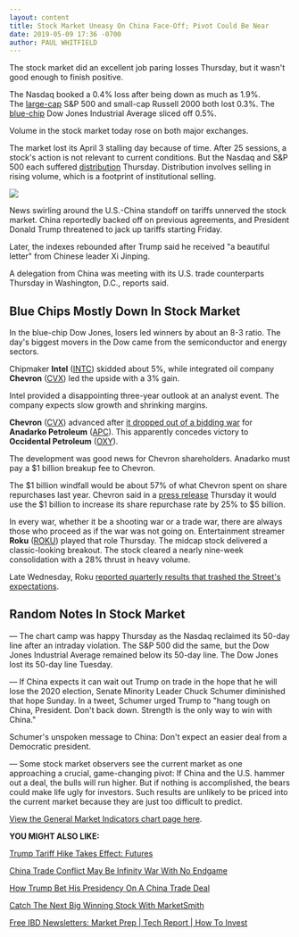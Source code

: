 ```yaml
---
layout: content
title: Stock Market Uneasy On China Face-Off; Pivot Could Be Near
date: 2019-05-09 17:36 -0700
author: PAUL WHITFIELD
---
```






The stock market did an excellent job paring losses Thursday, but it wasn't good enough to finish positive.




The Nasdaq booked a 0.4% loss after being down as much as 1.9%. The [large-cap](https://www.investors.com/how-to-invest/investors-corner/big-cap-stocks-can-be-winners/) S&P 500 and small-cap Russell 2000 both lost 0.3%. The [blue-chip](https://www.investors.com/how-to-invest/investors-corner/blue-chip-stock-dow-dia-warren-buffett/) Dow Jones Industrial Average sliced off 0.5%.


Volume in the stock market today rose on both major exchanges.


The market lost its April 3 stalling day because of time. After 25 sessions, a stock's action is not relevant to current conditions. But the Nasdaq and S&P 500 each suffered [distribution](https://www.investors.com/how-to-invest/investors-corner/how-to-spot-stock-market-tops-track-the-distribution-days/) Thursday. Distribution involves selling in rising volume, which is a footprint of institutional selling.


![](https://www.investors.com/wp-content/uploads/2019/05/MP-050919-236x300.jpg)


News swirling around the U.S.-China standoff on tariffs unnerved the stock market. China reportedly backed off on previous agreements, and President Donald Trump threatened to jack up tariffs starting Friday.


Later, the indexes rebounded after Trump said he received "a beautiful letter" from Chinese leader Xi Jinping.


A delegation from China was meeting with its U.S. trade counterparts Thursday in Washington, D.C., reports said.


Blue Chips Mostly Down In Stock Market
--------------------------------------


In the blue-chip Dow Jones, losers led winners by about an 8-3 ratio. The day's biggest movers in the Dow came from the semiconductor and energy sectors.


Chipmaker **Intel** ([INTC](https://research.investors.com/quote.aspx?symbol=INTC)) skidded about 5%, while integrated oil company **Chevron** ([CVX](https://research.investors.com/quote.aspx?symbol=CVX)) led the upside with a 3% gain.


Intel provided a disappointing three-year outlook at an analyst event. The company expects slow growth and shrinking margins.


**Chevron** ([CVX](https://research.investors.com/quote.aspx?symbol=CVX)) advanced after [it dropped out of a bidding war](https://www.investors.com/news/chevron-wont-raised-anadarko-bid-occidental-offer/) for **Anadarko Petroleum** ([APC](https://research.investors.com/quote.aspx?symbol=APC)). This apparently concedes victory to **Occidental Petroleum** ([OXY](https://research.investors.com/quote.aspx?symbol=OXY)).


The development was good news for Chevron shareholders. Anadarko must pay a $1 billion breakup fee to Chevron.


The $1 billion windfall would be about 57% of what Chevron spent on share repurchases last year. Chevron said in a [press release](https://www.chevron.com/investors/press-releases) Thursday it would use the $1 billion to increase its share repurchase rate by 25% to $5 billion.


In every war, whether it be a shooting war or a trade war, there are always those who proceed as if the war was not going on. Entertainment streamer **Roku** ([ROKU](https://research.investors.com/quote.aspx?symbol=ROKU)) played that role Thursday. The midcap stock delivered a classic-looking breakout. The stock cleared a nearly nine-week consolidation with a 28% thrust in heavy volume.


Late Wednesday, Roku [reported quarterly results that trashed the Street's expectations](https://www.investors.com/news/technology/click/roku-earnings-q1-2019-roku-stock/).


Random Notes In Stock Market
----------------------------


— The chart camp was happy Thursday as the Nasdaq reclaimed its 50-day line after an intraday violation. The S&P 500 did the same, but the Dow Jones Industrial Average remained below its 50-day line. The Dow Jones lost its 50-day line Tuesday.


— If China expects it can wait out Trump on trade in the hope that he will lose the 2020 election, Senate Minority Leader Chuck Schumer diminished that hope Sunday. In a tweet, Schumer urged Trump to "hang tough on China, President. Don't back down. Strength is the only way to win with China."


Schumer's unspoken message to China: Don't expect an easier deal from a Democratic president.


— Some stock market observers see the current market as one approaching a crucial, game-changing pivot: If China and the U.S. hammer out a deal, the bulls will run higher. But if nothing is accomplished, the bears could make life ugly for investors. Such results are unlikely to be priced into the current market because they are just too difficult to predict.


[View the General Market Indicators chart page here](https://www.investors.com/wp-content/uploads/2019/05/IBD0905152458GMI2.pdf).


**YOU MIGHT ALSO LIKE:**


[Trump Tariff Hike Takes Effect: Futures](https://www.investors.com/market-trend/stock-market-today/dow-jones-futures-stock-market-rally-trump-china-trade-decision/)


[China Trade Conflict May Be Infinity War With No Endgame](https://www.investors.com/news/economy/china-trade-war-infinity-war-without-endgame-dow-jones/)


[How Trump Bet His Presidency On A China Trade Deal](https://www.investors.com/news/economy/china-trade-deal-trump-2020-re-election-dow-jones-wavers/)


[Catch The Next Big Winning Stock With MarketSmith](https://shop.investors.com/offer/splashresponsive.aspx?id=ms-4weeksfor2495&src=A00365A)


[Free IBD Newsletters: Market Prep | Tech Report | How To Invest](https://shop.investors.com/offer/splashresponsive.aspx?id=newsletters-howtoinvest)


 




